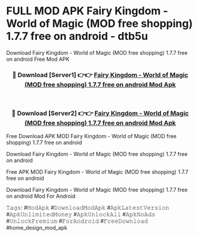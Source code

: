 # FULL MOD APK Fairy Kingdom - World of Magic (MOD free shopping) 1.7.7 free on android - dtb5u
Download Fairy Kingdom - World of Magic (MOD free shopping) 1.7.7 free on android Free Mod APK

<div align="center">
<h3>🔴 Download [Server1] 👉👉 <a href="https://apk-comot.site?title=Fairy_Kingdom_-_World_of_Magic_(MOD_free_shopping)_1.7.7_free_on_android">Fairy Kingdom - World of Magic (MOD free shopping) 1.7.7 free on android Mod Apk</a></h3><br>

<h3>🔴 Download [Server2] 👉👉 <a href="https://apk-comot.site?title=Fairy_Kingdom_-_World_of_Magic_(MOD_free_shopping)_1.7.7_free_on_android">Fairy Kingdom - World of Magic (MOD free shopping) 1.7.7 free on android Mod Apk</a></h3>
</div>


Free Download APK MOD Fairy Kingdom - World of Magic (MOD free shopping) 1.7.7 free on android

Download Fairy Kingdom - World of Magic (MOD free shopping) 1.7.7 free on android 

Free APK MOD Fairy Kingdom - World of Magic (MOD free shopping) 1.7.7 free on android 

Download Fairy Kingdom - World of Magic (MOD free shopping) 1.7.7 free on android Mod For Android

𝚃𝚊𝚐𝚜: #𝙼𝚘𝚍𝙰𝚙𝚔 #𝙳𝚘𝚠𝚗𝚕𝚘𝚊𝚍𝙼𝚘𝚍𝙰𝚙𝚔 #𝙰𝚙𝚔𝙻𝚊𝚝𝚎𝚜𝚝𝚅𝚎𝚛𝚜𝚒𝚘𝚗 #𝙰𝚙𝚔𝚄𝚗𝚕𝚒𝚖𝚒𝚝𝚎𝚍𝙼𝚘𝚗𝚎𝚢 #𝙰𝚙𝚔𝚄𝚗𝚕𝚘𝚌𝚔𝙰𝚕𝚕 #𝙰𝚙𝚔𝙽𝚘𝙰𝚍𝚜 #𝚄𝚗𝚕𝚘𝚌𝚔𝙿𝚛𝚎𝚖𝚒𝚞𝚖 #𝙵𝚘𝚛𝙰𝚗𝚍𝚛𝚘𝚒𝚍 #𝙵𝚛𝚎𝚎𝙳𝚘𝚠𝚗𝚕𝚘𝚊𝚍 #home_design_mod_apk